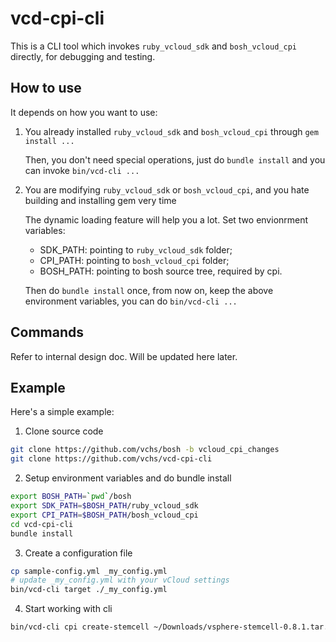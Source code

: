 vcd-cpi-cli
===========

This is a CLI tool which invokes `ruby_vcloud_sdk` and `bosh_vcloud_cpi` directly, for debugging and testing.

How to use
----------

It depends on how you want to use:

1. You already installed `ruby_vcloud_sdk` and `bosh_vcloud_cpi` through `gem install ...`

   Then, you don't need special operations, just do `bundle install` and you can invoke `bin/vcd-cli ...`

2. You are modifying `ruby_vcloud_sdk` or `bosh_vcloud_cpi`, and you hate building and installing gem very time

   The dynamic loading feature will help you a lot. 
   Set two envionrment variables:
   
   - SDK_PATH: pointing to `ruby_vcloud_sdk` folder;
   - CPI_PATH: pointing to `bosh_vcloud_cpi` folder;
   - BOSH_PATH: pointing to bosh source tree, required by cpi.
   
   Then do `bundle install` once, from now on, keep the above environment variables, you can do `bin/vcd-cli ...`

Commands
--------

Refer to internal design doc. Will be updated here later.

Example
-------

Here's a simple example:

1. Clone source code
```bash
git clone https://github.com/vchs/bosh -b vcloud_cpi_changes
git clone https://github.com/vchs/vcd-cpi-cli
```

2. Setup environment variables and do bundle install
```bash
export BOSH_PATH=`pwd`/bosh
export SDK_PATH=$BOSH_PATH/ruby_vcloud_sdk
export CPI_PATH=$BOSH_PATH/bosh_vcloud_cpi
cd vcd-cpi-cli
bundle install
```

3. Create a configuration file
```bash
cp sample-config.yml _my_config.yml
# update _my_config.yml with your vCloud settings
bin/vcd-cli target ./_my_config.yml
```

4. Start working with cli
```bash
bin/vcd-cli cpi create-stemcell ~/Downloads/vsphere-stemcell-0.8.1.tar.gz
```
